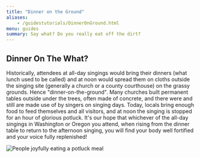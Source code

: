 ```yaml
---
title: "Dinner on the Ground"
aliases:
    - /guidestutorials/DinnerOnGround.html
menu: guides
summary: Say what? Do you really eat off the dirt?
---
```


## Dinner On The What?

Historically, attendees at all-day singings would bring their dinners (what lunch used to be called) and at noon would spread them on cloths outside the singing site (generally a church or a county courthouse) on the grassy grounds. Hence "dinner-on-the-ground". Many churches built permanent tables outside under the trees, often made of concrete, and there were and still are made use of by singers on singing days. Today, locals bring enough food to feed themselves and all visitors, and at noon the singing is stopped for an hour of glorious potluck. It's our hope that whichever of the all-day singings in Washington or Oregon you attend, when rising from the dinner table to return to the afternoon singing, you will find your body well fortified and your voice fully replenished!

![People joyfully eating a potluck meal](img/DINNER_000.jpg)
